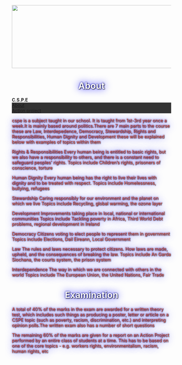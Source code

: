 <html>

<head>
<style>
h1,p{
    color: white;
    text-shadow: 1px 1px 2px black, 0 0 25px blue, 0 0 5px darkblue;
}
</style>
</head>

<head>
<style>
ul {
    list-style-type: none;
    margin: 0;
    padding: 0;
    overflow: hidden;
    background-color: #333;
}

li {
    float: left;
}

li a {
    display: block;
    color: white;
    text-align: center;
    padding: 14px 16px;
    text-decoration: none;
}

li a:hover {
    background-color: #111;
}
</style>
</head>

<html>
<body>

<img src="http://www.stjosephsrush.ie/wp-content/uploads/2018/03/schoolbanner3.png"  width="7000" height="200">


<h1 style="text-align:center;">About</h1>
   <strong>C.S.P.E</strong> 

 <ul>
   <li><a class="active" href="https://stjrush.github.io/cspe.github.io/">About</a></li>
   <li><a href="https://lukedoyle03.github.io/cspe.github.io/">Action project</a></li>
 </ul> 

<p style="color:Tomato;">cspe is a subject taught in our school. It is taught from 1st-3rd year once a week.It is mainly based around politics.There are 7 main parts to the course these are Law, Interdepedence, Democracy, Stewardship, Rights and Responsibilities, Human Dignity and Development these will be explained below with examples of topics within them
 
<p style="color:Tomato;">Rights & Responsibilities
Every human being is entitled to basic rights, but we also have a responsibility to others, and there is a constant need to safeguard peoples’ rights.
Topics include Children’s rights, prisoners of conscience, torture
 
<p style="color:Tomato;">Human Dignity
Every human being has the right to live their lives with dignity and to be treated with respect.
Topics include Homelessness, bullying, refugees
 
<p style="color:Tomato;">Stewardship
Caring responsibly for our environment and the planet on which we live
Topics include Recycling, global warming, the ozone layer
    
<p style="color:Tomato;">Development
Improvements taking place in local, national or international communities
Topics include Tackling poverty in Africa, Third World Debt problems, regional development in Ireland
 
<p style="color:Tomato;">Democracy
Citizens voting to elect people to represent them in government
Topics include Elections, Dail Eireann, Local Government
 
<p style="color:Tomato;">Law
The rules and laws necessary to protect citizens. How laws are made, upheld, and the consequences of breaking the law.
Topics include An Garda Siochana, the courts system, the prison system
 
<p style="color:Tomato;">Interdependence
The way in which we are connected with others in the world
Topics include The European Union, the United Nations, Fair Trade
   
<h1 style="text-align:center;">Examination</h1>
   
<p style="color:Tomato;">A total of 40% of the marks in the exam are awarded for a written theory test, which includes such things as producing a poster, letter or article on a CSPE topic (such as poverty, racism, discrimination, etc.) and interpreting opinion polls.The written exam also has a number of short questions

<p style="color:Tomato;">The remaining 60% of the marks are given for a report on an Action Project performed by an entire class of students at a time. This has to be based on one of the core topics - e.g. workers rights, environmentalism, racism, human rights, etc
</body>
</html>
